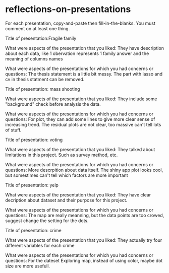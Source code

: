# reflections-on-presentations

For each presentation, copy-and-paste then fill-in-the-blanks.  You must comment on at least one thing. 



Title of presentation:Fragile family

What were aspects of the presentation that you liked:
  They have description about each data, like 1 obervation represents 1 family answer and the meaning of columns names

What were aspects of the presentations for which you had concerns or questions:
  The thesis statement is a little bit messy. The part with lasso and cv in thesis statment can be removed. 




Title of presentation: mass shooting

What were aspects of the presentation that you liked:
  They include some "background" check before analysis the data.
  
What were aspects of the presentations for which you had concerns or questions:
  For plot, they can add some lines to give more clear sense of increasing trend.
  The residual plots are not clear, too massive can't tell lots of stuff.




Title of presentation: voting

What were aspects of the presentation that you liked:
  They talked about limitations in this project. Such as survey method, etc. 

What were aspects of the presentations for which you had concerns or questions:
  More descrpition about data itself. The shiny app plot looks cool, but somestimes can't tell which factors are more important
  


Title of presentation: yelp

What were aspects of the presentation that you liked:
They have clear decription about dataset and their purpose for this project.

What were aspects of the presentations for which you had concerns or questions:
  The map are really meanning, but the data points are too crowed, suggest change the setting for the dots. 
  
  
  
Title of presentation: crime

What were aspects of the presentation that you liked:
  They actually try four different variables for each crime
  
What were aspects of the presentations for which you had concerns or questions:
  For the dateset Exploring map, instead of using color, maybe dot size are more usefull.
   


